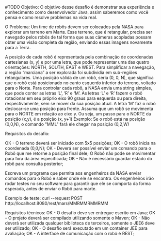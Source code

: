 #TODO
Objetivo:
O objetivo desse desafio é demonstrar sua experiência e conhecimento como desenvolvedor Java, assim saberemos como você pensa e como resolve problemas na vida real.

O Problema:
Um time de robôs devem ser colocados pela NASA para explorar um terreno em Marte. 
Esse terreno, que é retangular, precisa ser navegado pelos robôs de tal forma que suas câmeras acopladas possam obter uma visão completa da região, enviando essas imagens novamente para a Terra.

A posição de cada robô é representada pela combinação de coordenadas cartesianas (x, y) e por uma letra, que pode representar uma das quatro orientações: NORTH, SOUTH, EAST e WEST. Para simplificar a navegação, a região “marciana” a ser explorada foi subdividia em sub-regiões retangulares. 
Uma posição válida de um robô, seria (0, 0, N), que significa que o robô está posicionado no canto esquerdo inferior do terreno, voltado para o Norte.
Para controlar cada robô, a NASA envia uma string simples, que pode conter as letras ‘L’, ‘R’ e ‘M’. As letras ‘L’ e ‘R’ fazem o robô rotacionar em seu próprio eixo 90 graus para esquerda ou para direita, respectivamente, sem se mover da sua posição atual. A letra ‘M’ faz o robô deslocar-se uma posição para frente.
Assuma que um robô se movimenta para o NORTE em relação ao eixo y. Ou seja, um passo para o NORTE da posição (x,y), é a posição (x, y+1)
Exemplo: Se o robô está na posição (0,0,N), o comando "MML" fará ele chegar na posição (0,2,W)

Requisitos do desafio:

OK - O terreno deverá ser iniciado com 5x5 posições;
OK - O robô inicia na coordenada (0,0,N);
OK - Deverá ser possível enviar um comando para o Robô que me retorne a posição final dele;
O Robô não pode se movimentar para fora da área especificada;
OK - Não é necessário guardar estado do robô para consulta posterior;

Escreva um programa que permita aos engenheiros da NASA enviar comandos para o Robô e saber onde ele se encontra. Os engenheiros irão rodar testes no seu software para garantir que ele se comporta da forma esperada, antes de enviar o Robô para marte.

Exemplo de teste:
curl --request POST http://localhost:8080/rest/mars/MMRMMRMMRMM

Requisitos técnicos:
OK - O desafio deve ser entregue escrito em Java;
OK - O projeto deverá ser compilado utilizando somente o Maven;
OK - Não deverá ser utilizada qualquer biblioteca de terceiros, somente o JEE6 deve ser utilizado;
OK - O desafio será executado em um container JEE para avaliação;
OK - A interface de comunicação com o robô é REST;